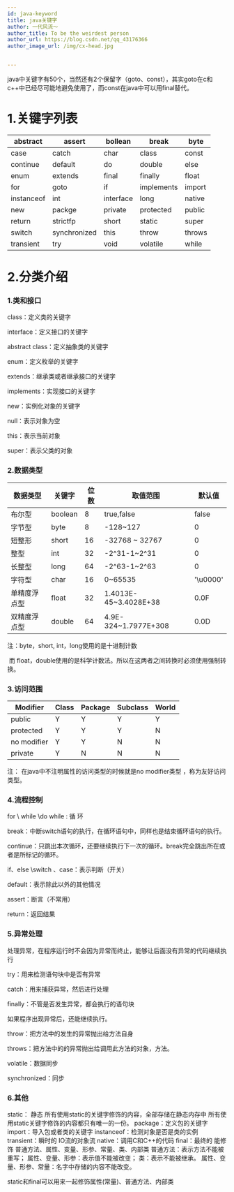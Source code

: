 ```yaml
---
id: java-keyword
title: java关键字
author: 一代风流～
author_title: To be the weirdest person
author_url: https://blog.csdn.net/qq_43176366
author_image_url: /img/cx-head.jpg


---
```


java中关键字有50个，当然还有2个保留字（goto、const），其实goto在c和c++中已经尽可能地避免使用了，而const在java中可以用final替代。

<!--truncate-->

# **1.关键字列表**

| abstract   | assert       | bollean   | break      | byte   |
| ---------- | ------------ | --------- | ---------- | ------ |
| case       | catch        | char      | class      | const  |
| continue   | default      | do        | double     | else   |
| enum       | extends      | final     | finally    | float  |
| for        | goto         | if        | implements | import |
| instanceof | int          | interface | long       | native |
| new        | packge       | private   | protected  | public |
| return     | strictfp     | short     | static     | super  |
| switch     | synchronized | this      | throw      | throws |
| transient  | try          | void      | volatile   | while  |

# 2.分类介绍

###  

### 1.类和接口

class：定义类的关键字

interface：定义接口的关键字

abstract class：定义抽象类的关键字

enum：定义枚举的关键字

extends：继承类或者继承接口的关键字

implements：实现接口的关键字

new：实例化对象的关键字

null：表示对象为空

this：表示当前对象

super：表示父类的对象

###  

###  

### 2.数据类型

| 数据类型     | 关键字  | 位数 | 取值范围              | 默认值   |
| ------------ | ------- | ---- | --------------------- | -------- |
| 布尔型       | boolean | 8    | true,false            | false    |
| 字节型       | byte    | 8    | -128~127              | 0        |
| 短整形       | short   | 16   | -32768 ~ 32767        | 0        |
| 整型         | int     | 32   | -2^31-1~2^31          | 0        |
| 长整型       | long    | 64   | -2^63-1~2^63          | 0        |
| 字符型       | char    | 16   | 0~65535               | '\u0000' |
| 单精度浮点型 | float   | 32   | 1.4013E-45~3.4028E+38 | 0.0F     |
| 双精度浮点型 | double  | 64   | 4.9E-324~1.7977E+308  | 0.0D     |

注：byte，short,  int，long使用的是十进制计数

​    而 float，double使用的是科学计数法。所以在这两者之间转换时必须使用强制转换。

###  

### 3.访问范围

| Modifier    | Class | Package | Subclass | World |
| ----------- | ----- | ------- | -------- | ----- |
| public      | Y     | Y       | Y        | Y     |
| protected   | Y     | Y       | Y        | N     |
| no modifier | Y     | Y       | N        | N     |
| private     | Y     | N       | N        | N     |

注： 在java中不注明属性的访问类型的时候就是no modifier类型 ，称为友好访问类型。

###  

### 4.流程控制

for  \ while \do  while  :  循  环

break：中断switch语句的执行，在循环语句中，同样也是结束循环语句的执行。

continue：只跳出本次循环，还要继续执行下一次的循环。break完全跳出所在或者是所标记的循环。

if、else   \switch  、case：表示判断（开关）

default：表示除此以外的其他情况

assert：断言（不常用）

return：返回结果

###  

### 5.异常处理

处理异常，在程序运行时不会因为异常而终止，能够让后面没有异常的代码继续执行 

try：用来检测语句块中是否有异常

catch：用来捕获异常，然后进行处理 

finally：不管是否发生异常，都会执行的语句块

如果程序出现异常后，还能继续执行。

throw：把方法中的发生的异常抛出给方法自身

throws：把方法中的的异常抛出给调用此方法的对象，方法。

volatile：数据同步

synchronized：同步

###  

### 6.其他

static： 静态
       所有使用static的关键字修饰的内容，全部存储在静态内存中
       所有使用static关键字修饰的内容都只有唯一的一份。
   package：定义包的关键字
   import：导入包或者类的关键字
   instanceof：检测对象是否是类的实例
   transient：瞬时的   IO流的对象流
   native：调用C和C++的代码
   final：最终的
      能修饰
       普通方法、属性、变量、形参、常量、类、内部类
       普通方法：表示方法不能被重写；
       属性、变量、形参：表示值不能被改变；
       类：表示不能被继承。
       属性、变量、形参、常量：名字中存储的内容不能改变。
     
   static和final可以用来一起修饰属性(常量)、普通方法、内部类